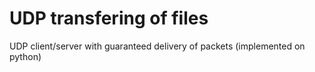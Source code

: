 # UDP transfering of files
UDP client/server with guaranteed delivery of packets (implemented on python)


